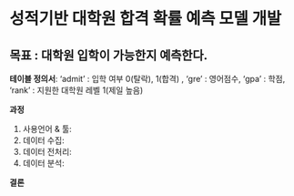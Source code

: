 # **성적기반 대학원 합격 확률 예측 모델 개발**

## 목표 : 대학원 입학이 가능한지 예측한다.<br>

**테이블 정의서**: ‘admit’ : 입학 여부 0(탈락), 1(합격) , ‘gre’ : 영어점수, ‘gpa’ : 학점, ‘rank’ : 지원한 대학원 레벨 1(제일 높음) <br>

**과정**
1. 사용언어 & 툴:
2. 데이터 수집: 
3. 데이터 전처리: 
4. 데이터 분석: 

**결론** <br>





